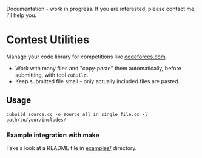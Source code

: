 Documentation - work in progress. If you are interested, please contact me, I'll help you.

# Contest Utilities
Manage your code library for competitions like [codeforces.com](http://codeforces.com).
- Work with many files and "copy-paste" them automatically, before submitting, with tool `cubuild`.
- Keep submitted file small - only actually included files are pasted.

## Usage
    cubuild source.cc -o source_all_in_single_file.cc -l path/to/your/includes/

### Example integration with make

Take a look at a README file in [examples/](examples/README.md) directory.
